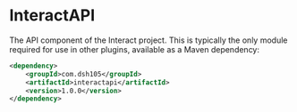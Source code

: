 InteractAPI
===========

The API component of the Interact project. This is typically the only module required for use in other plugins, available as a Maven dependency:

```xml
<dependency>
    <groupId>com.dsh105</groupId>
    <artifactId>interactapi</artifactId>
    <version>1.0.0</version>
</dependency>
```
